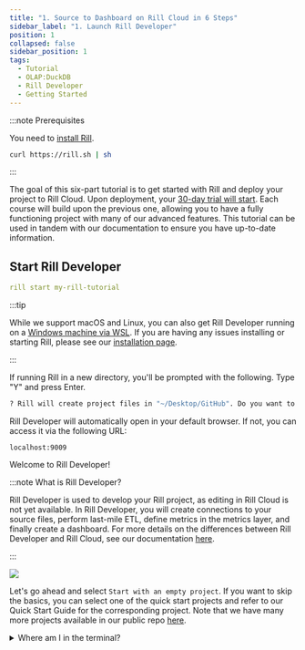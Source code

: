 ```yaml
---
title: "1. Source to Dashboard on Rill Cloud in 6 Steps"
sidebar_label: "1. Launch Rill Developer"
position: 1
collapsed: false
sidebar_position: 1
tags:
  - Tutorial
  - OLAP:DuckDB
  - Rill Developer
  - Getting Started
---
```


:::note Prerequisites

You need to [install Rill](https://docs.rilldata.com/home/install).

```bash
curl https://rill.sh | sh
```

:::

The goal of this six-part tutorial is to get started with Rill and deploy your project to Rill Cloud. Upon deployment, your [30-day trial will start](/other/account-management/billing#trial-plan). Each course will build upon the previous one, allowing you to have a fully functioning project with many of our advanced features. This tutorial can be used in tandem with our documentation to ensure you have up-to-date information.

## Start Rill Developer

```yaml
rill start my-rill-tutorial
```

:::tip

While we support macOS and Linux, you can also get Rill Developer running on a [Windows machine via WSL](https://docs.rilldata.com/home/install#rill-on-windows-using-wsl). If you are having any issues installing or starting Rill, please see our [installation page](https://docs.rilldata.com/home/install).

:::

If running Rill in a new directory, you'll be prompted with the following. Type "Y" and press Enter.

```bash
? Rill will create project files in "~/Desktop/GitHub". Do you want to continue? (Y/n)
```

Rill Developer will automatically open in your default browser. If not, you can access it via the following URL:

```
localhost:9009
```

Welcome to Rill Developer!

:::note What is Rill Developer?

Rill Developer is used to develop your Rill project, as editing in Rill Cloud is not yet available. In Rill Developer, you will create connections to your source files, perform last-mile ETL, define metrics in the metrics layer, and finally create a dashboard. For more details on the differences between Rill Developer and Rill Cloud, see our documentation [here](/deploy/cloud-vs-developer).

:::

<img src='/img/tutorials/rill-basics/new-rill-project.png' class='rounded-gif' />
<br />

Let's go ahead and select `Start with an empty project`. If you want to skip the basics, you can select one of the quick start projects and refer to our Quick Start Guide for the corresponding project. Note that we have many more projects available in our public repo [here](https://github.com/rilldata/rill-examples/tree/demo).

<details>
  <summary>Where am I in the terminal?</summary>

  You can use the `pwd` command to see which directory you are in within the terminal. <br />
  If this is not where you'd like to make the directory, use the `cd` command to change directories.

</details>


